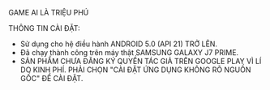 GAME AI LÀ TRIỆU PHÚ

THÔNG TIN CÀI ĐẶT:

+ Sử dụng cho hệ điều hành ANDROID 5.0 (API 21) TRỞ LÊN.
+ Đã chạy thành công trên máy thật SAMSUNG GALAXY J7 PRIME.
+ SẢN PHẨM CHƯA ĐĂNG KÝ QUYỀN TÁC GIẢ TRÊN GOOGLE PLAY VÌ LÍ DO KINH PHÍ. PHẢI CHỌN "CÀI ĐẶT ỨNG DỤNG KHÔNG RÕ NGUỒN GỐC" ĐỂ CÀI ĐẶT.
